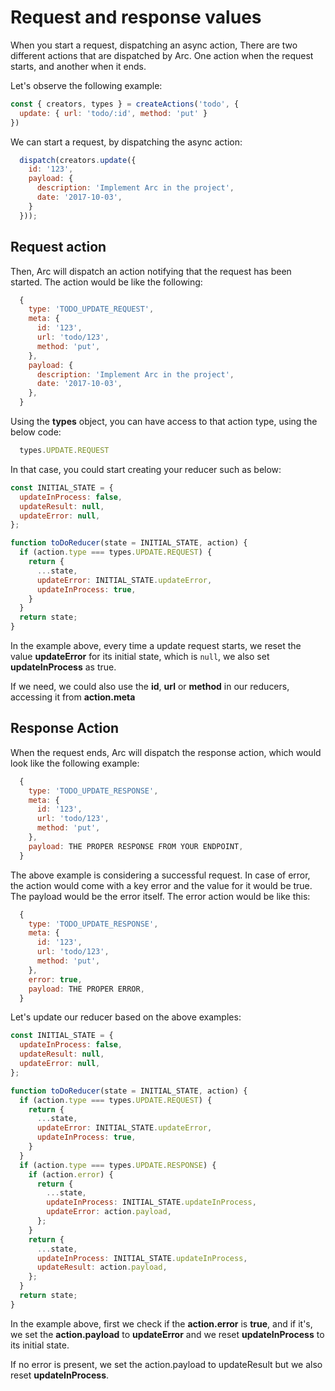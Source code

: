 # Request and response values
When you start a request, dispatching an async action, There are two different actions that are dispatched by Arc. One action when the request starts, and another when it ends.

Let's observe the following example:

```js
const { creators, types } = createActions('todo', {
  update: { url: 'todo/:id', method: 'put' }
})
```

We can start a request, by dispatching the async action:

```js
  dispatch(creators.update({
    id: '123',
    payload: {
      description: 'Implement Arc in the project',
      date: '2017-10-03',
    }
  }));
```

## Request action
Then, Arc will dispatch an action notifying that the request has been started. The action would be like the following:

```js
  {
    type: 'TODO_UPDATE_REQUEST',
    meta: {
      id: '123',
      url: 'todo/123',
      method: 'put',
    },
    payload: {
      description: 'Implement Arc in the project',
      date: '2017-10-03',
    },
  }
```

Using the **types** object, you can have access to that action type, using the below code:

```js
  types.UPDATE.REQUEST
```

In that case, you could start creating your reducer such as below:

```js
const INITIAL_STATE = {
  updateInProcess: false,
  updateResult: null,
  updateError: null,
};

function toDoReducer(state = INITIAL_STATE, action) {
  if (action.type === types.UPDATE.REQUEST) {
    return {
      ...state,
      updateError: INITIAL_STATE.updateError,
      updateInProcess: true,
    }
  }
  return state;
}
```

In the example above, every time a update request starts, we reset the value **updateError** for its initial state, which is `null`, we also set **updateInProcess** as true.

If we need, we could also use the **id**, **url** or **method** in our reducers, accessing it from **action.meta**

## Response Action
When the request ends, Arc will dispatch the response action, which would look like the following example:

```js
  {
    type: 'TODO_UPDATE_RESPONSE',
    meta: {
      id: '123',
      url: 'todo/123',
      method: 'put',
    },
    payload: THE PROPER RESPONSE FROM YOUR ENDPOINT,
  }
```

The above example is considering a successful request. In case of error, the action would come with a key error and the value for it would be true. The payload would be the error itself. The error action would be like this:

```js
  {
    type: 'TODO_UPDATE_RESPONSE',
    meta: {
      id: '123',
      url: 'todo/123',
      method: 'put',
    },
    error: true,
    payload: THE PROPER ERROR,
  }
```

Let's update our reducer based on the above examples:

```js
const INITIAL_STATE = {
  updateInProcess: false,
  updateResult: null,
  updateError: null,
};

function toDoReducer(state = INITIAL_STATE, action) {
  if (action.type === types.UPDATE.REQUEST) {
    return {
      ...state,
      updateError: INITIAL_STATE.updateError,
      updateInProcess: true,
    }
  }
  if (action.type === types.UPDATE.RESPONSE) {
    if (action.error) {
      return {
        ...state,
        updateInProcess: INITIAL_STATE.updateInProcess,
        updateError: action.payload,
      };
    }
    return {
      ...state,
      updateInProcess: INITIAL_STATE.updateInProcess,
      updateResult: action.payload,
    };
  }
  return state;
}
```

In the example above, first we check if the **action.error** is **true**, and if it's, we set the **action.payload** to **updateError** and we reset **updateInProcess** to its initial state.

If no error is present, we set the action.payload to updateResult but we also reset **updateInProcess**.


